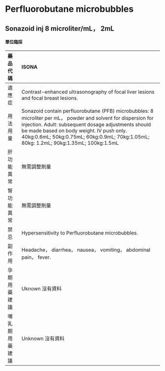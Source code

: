 # Perfluorobutane microbubbles

## Sonazoid inj 8 microliter/mL， 2mL

#### 單位臨採

| 藥品代碼       | ISONA                                                                                                                                                                                                                                                                                                       |
|:---------------|:------------------------------------------------------------------------------------------------------------------------------------------------------------------------------------------------------------------------------------------------------------------------------------------------------------|
| 適應症         | Contrast-enhanced ultrasonography of focal liver lesions and focal breast lesions.                                                                                                                                                                                                                          |
| 用法用量       | Sonazoid contain perfluorobutane (PFB) microbubbles: 8 microliter per mL， powder and solvent for dispersion for injection. Adult: subsequent dosage adjustments should be made based on body weight. IV push only. 40kg:0.6mL; 50kg:0.75mL; 60kg:0.9mL; 70kg:1.05mL; 80kg: 1.2mL; 90kg:1.35mL; 100kg:1.5mL |
| 肝功能異常     | 無需調整劑量                                                                                                                                                                                                                                                                                                |
| 腎功能異常     | 無需調整劑量                                                                                                                                                                                                                                                                                                |
| 禁忌           | Hypersensitivity to Perfluorobutane microbubbles.                                                                                                                                                                                                                                                           |
| 副作用         | Headache， diarrhea， nausea， vomiting， abdominal pain， fever.                                                                                                                                                                                                                                           |
| 孕期用藥建議   | Uknown 沒有資料                                                                                                                                                                                                                                                                                             |
| 哺乳期用藥建議 | Unknown 沒有資料                                                                                                                                                                                                                                                                                            |

